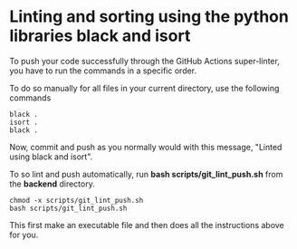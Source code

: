 # Linting and sorting using the python libraries black and isort

To push your code successfully through the GitHub Actions super-linter, you have to run the commands in a specific order.

To do so manually for all files in your current directory, use the following commands

```{bash}
black .
isort .
black .
```

Now, commit and push as you normally would with this message,  "Linted using black and isort".

To so lint and push automatically, run **bash scripts/git_lint_push.sh** from the **backend** directory.

```{bash}
chmod -x scripts/git_lint_push.sh
bash scripts/git_lint_push.sh
```

This first make an executable file and then does all the instructions above for you.
